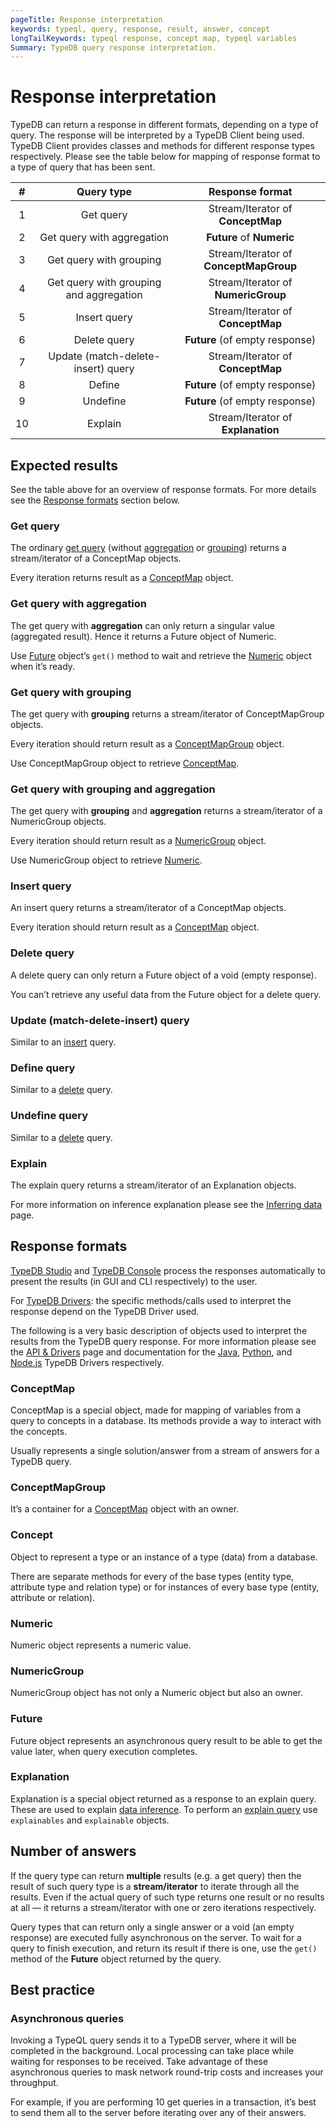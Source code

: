 ```yaml
---
pageTitle: Response interpretation
keywords: typeql, query, response, result, answer, concept
longTailKeywords: typeql response, concept map, typeql variables
Summary: TypeDB query response interpretation.
---
```


# Response interpretation

TypeDB can return a response in different formats, depending on a type of query. The response will be interpreted by a 
TypeDB Client being used. TypeDB Client provides classes and methods for different response types respectively. Please 
see the table below for mapping of response format to a type of query that has been sent.

|  **#**  |             **Query type**              |          **Response format**           |
|:-------:|:---------------------------------------:|:--------------------------------------:|
|    1    |                Get query                |   Stream/Iterator of **ConceptMap**    |
|    2    |       Get query with aggregation        |       **Future** of **Numeric**        |
|    3    |         Get query with grouping         | Stream/Iterator of **ConceptMapGroup** |
|    4    | Get query with grouping and aggregation |  Stream/Iterator of **NumericGroup**   |
|    5    |              Insert query               |   Stream/Iterator of **ConceptMap**    |
|    6    |              Delete query               |     **Future** (of empty response)     |
|    7    |   Update (match-delete-insert) query    |   Stream/Iterator of **ConceptMap**    |
|    8    |                 Define                  |     **Future** (of empty response)     |
|    9    |                Undefine                 |     **Future** (of empty response)     |
|   10    |                 Explain                 | Stream/Iterator of **Explanation**     |

## Expected results

See the table above for an overview of response formats. For more details see the [Response formats](#response-formats) 
section below.

### Get query

The ordinary [get query](05-read.md#get-query) (without [aggregation](05-read.md#aggregation) or 
[grouping](05-read.md#group)) returns a stream/iterator of a ConceptMap objects. 

Every iteration returns result as a [ConceptMap](#conceptmap) object. 

### Get query with aggregation

The get query with **aggregation** can only return a singular value (aggregated result). Hence it returns a Future 
object of Numeric.

Use [Future](#future) object’s `get()` method to wait and retrieve the [Numeric](#numeric) object when it’s ready.

### Get query with grouping

The get query with **grouping** returns a stream/iterator of ConceptMapGroup objects.

Every iteration should return result as a [ConceptMapGroup](#conceptmapgroup) object. 

Use ConceptMapGroup object to retrieve [ConceptMap](#conceptmap).

### Get query with grouping and aggregation

The get query with **grouping** and **aggregation** returns a stream/iterator of a NumericGroup objects.

Every iteration should return result as a [NumericGroup](#numericgroup) object.

Use NumericGroup object to retrieve [Numeric](#numeric).

### Insert query

An insert query returns a stream/iterator of a ConceptMap objects. 

Every iteration should return result as a [ConceptMap](#conceptmap) object. 

### Delete query

A delete query can only return a Future object of a void (empty response).

You can’t retrieve any useful data from the Future object for a delete query.

### Update (match-delete-insert) query

Similar to an [insert](#insert-query) query.

### Define query

Similar to a [delete](#delete-query) query.

### Undefine query

Similar to a [delete](#delete-query) query.

### Explain

The explain query returns a stream/iterator of an Explanation objects.

For more information on inference explanation please see the [Inferring data](06-infer.md) page. 

## Response formats

[TypeDB Studio](../../02-clients/01-studio.md) and [TypeDB Console](../../02-clients/02-console.md) process the 
responses automatically to present the results (in GUI and CLI respectively) to the user. 

For [TypeDB Drivers](../../02-clients/00-clients.md#typedb-drivers): the specific methods/calls used to interpret the 
response depend on the TypeDB Driver used. 

The following is a very basic description of objects used to interpret the results from the TypeDB query response. 
For more information please see the [API & Drivers](08-api.md) page and documentation for the 
[Java](../../02-clients/03-java.md), 
[Python](../../02-clients/04-python.md), and 
[Node.js](../../02-clients/05-nodejs.md) TypeDB Drivers respectively.

### ConceptMap

ConceptMap is a special object, made for mapping of variables from a query to concepts in a database. Its methods 
provide a way to interact with the concepts. 

Usually represents a single solution/answer from a stream of answers for a TypeDB query.

### ConceptMapGroup

It’s a container for a [ConceptMap](#conceptmap) object with an owner. 

### Concept

Object to represent a type or an instance of a type (data) from a database. 

There are separate methods for every of the base types (entity type, attribute type and relation type) or for 
instances of every base type (entity, attribute or relation).

### Numeric

Numeric object represents a numeric value.

### NumericGroup

NumericGroup object has not only a Numeric object but also an owner.

### Future

Future object represents an asynchronous query result to be able to get the value later, when query execution completes. 

### Explanation

Explanation is a special object returned as a response to an explain query. 
These are used to explain [data inference](06-infer.md). To perform an [explain query](06-infer.md#explain-query) 
use `explainables` and `explainable` objects.

## Number of answers

If the query type can return **multiple** results (e.g. a get query) then the result of such query type is a 
**stream/iterator** to iterate through all the results. Even if the actual query of such type returns one result or no 
results at all — it returns a stream/iterator with one or zero iterations respectively.

Query types that can return only a single answer or a void (an empty response) are executed fully asynchronous on the 
server. To wait for a query to finish execution, and return its result if there is one, use the `get()` method of the 
**Future** object returned by the query.

## Best practice

### Asynchronous queries

Invoking a TypeQL query sends it to a TypeDB server, where it will be completed in the background. Local processing 
can take place while waiting for responses to be received. Take advantage of these asynchronous queries to mask network 
round-trip costs and increases your throughput. 

For example, if you are performing 10 get queries in a transaction, it’s best to send them all to the server before 
iterating over any of their answers.
